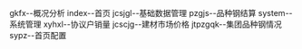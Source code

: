 gkfx--概况分析
index--首页
jcsjgl--基础数据管理
pzgjs--品种钢结算
system--系统管理
xyhxl--协议户销量
jcscjg--建材市场价格
jtpzgqk--集团品种钢情况
sypz--首页配置